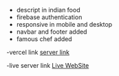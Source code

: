 - descript in indian food
- firebase authentication
- responsive in mobile and desktop
- navbar and footer added
- famous chef added

-vercel link
[server link](https://chef-server-tau-six.vercel.app/allData)


-live server link
[Live WebSite](https://simple-firebase-aa3e0.web.app/blog)